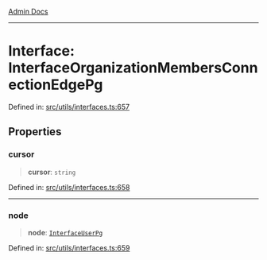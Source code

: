 [Admin Docs](/)

***

# Interface: InterfaceOrganizationMembersConnectionEdgePg

Defined in: [src/utils/interfaces.ts:657](https://github.com/PalisadoesFoundation/talawa-admin/blob/main/src/utils/interfaces.ts#L657)

## Properties

### cursor

> **cursor**: `string`

Defined in: [src/utils/interfaces.ts:658](https://github.com/PalisadoesFoundation/talawa-admin/blob/main/src/utils/interfaces.ts#L658)

***

### node

> **node**: [`InterfaceUserPg`](InterfaceUserPg.md)

Defined in: [src/utils/interfaces.ts:659](https://github.com/PalisadoesFoundation/talawa-admin/blob/main/src/utils/interfaces.ts#L659)
